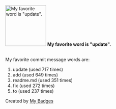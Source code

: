 <img src="https://github.com/my-badges/my-badges/blob/master/src/all-badges/favorite-word/favorite-word.png?raw=true" alt="My favorite word is &quot;update&quot;." title="My favorite word is &quot;update&quot;." width="128">
<strong>My favorite word is &quot;update&quot;.</strong>
<br><br>

My favorite commit message words are:

1. update (used 717 times)
2. add (used 649 times)
3. readme.md (used 351 times)
4. fix (used 272 times)
5. to (used 237 times)


Created by <a href="https://github.com/my-badges/my-badges">My Badges</a>